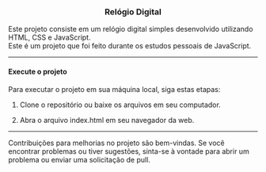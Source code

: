 <h3 align="center"> Relógio Digital </h3>

<p>
  Este projeto consiste em um relógio digital simples desenvolvido utilizando HTML, CSS e JavaScript. <br />
  Este é um projeto que foi feito durante os estudos pessoais de JavaScript.
</p>

<hr/>

<h4>Execute o projeto</h4>
<p>
Para executar o projeto em sua máquina local, siga estas etapas:

1. Clone o repositório ou baixe os arquivos em seu computador.

2. Abra o arquivo index.html em seu navegador da web.
</p>
<hr/>
<p>
Contribuições para melhorias no projeto são bem-vindas. Se você encontrar problemas ou tiver sugestões, sinta-se à vontade para abrir um problema ou enviar uma solicitação de pull.
</p>
